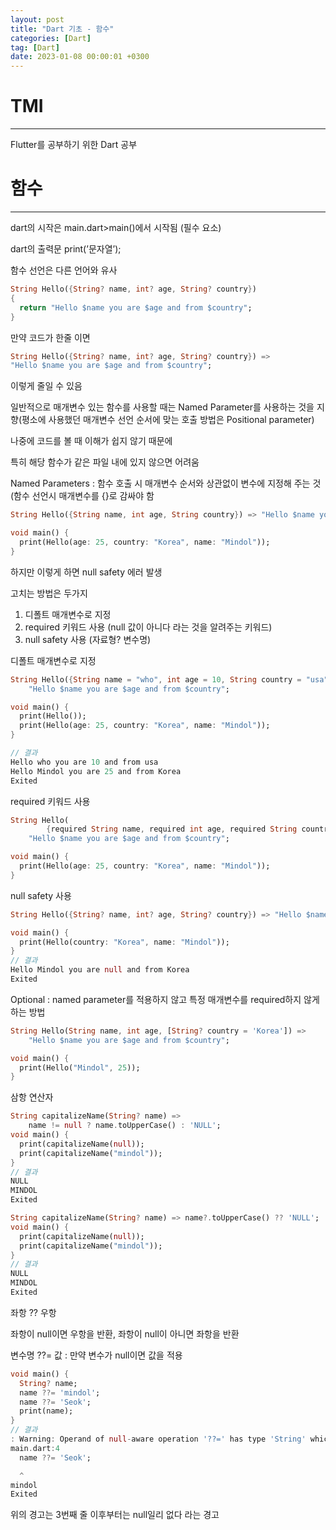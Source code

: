 ```yaml
---
layout: post
title: "Dart 기초 - 함수"
categories: [Dart]
tag: [Dart]
date: 2023-01-08 00:00:01 +0300
---
```


# TMI
-----------------
Flutter를 공부하기 위한 Dart 공부

# 함수
--------------
dart의 시작은 main.dart>main()에서 시작됨 (필수 요소)

dart의 출력문 print(’문자열’);

함수 선언은 다른 언어와 유사

```dart
String Hello({String? name, int? age, String? country})
{
  return "Hello $name you are $age and from $country";
}
```

만약 코드가 한줄 이면

```dart
String Hello({String? name, int? age, String? country}) => 
"Hello $name you are $age and from $country";
```

이렇게 줄일 수 있음

일반적으로 매개변수 있는 함수를 사용할 때는 Named Parameter를 사용하는 것을 지향(평소에 사용했던 매개변수 선언 순서에 맞는 호출 방법은 Positional parameter)

나중에 코드를 볼 때 이해가 쉽지 않기 때문에

특히 해당 함수가 같은 파일 내에 있지 않으면 어려움

Named Parameters : 함수 호출 시 매개변수 순서와 상관없이 변수에 지정해 주는 것 (함수 선언시 매개변수를 {}로 감싸야 함

```dart
String Hello({String name, int age, String country}) => "Hello $name you are $age and from $country";

void main() {
  print(Hello(age: 25, country: "Korea", name: "Mindol"));
}
```

하지만 이렇게 하면 null safety 에러 발생

고치는 방법은 두가지

1. 디폴트 매개변수로 지정
2. required 키워드 사용 (null 값이 아니다 라는 것을 알려주는 키워드)
3. null safety 사용 (자료형? 변수명)

디폴트 매개변수로 지정

```dart
String Hello({String name = "who", int age = 10, String country = "usa"}) =>
    "Hello $name you are $age and from $country";

void main() {
  print(Hello());
  print(Hello(age: 25, country: "Korea", name: "Mindol"));
}

// 결과
Hello who you are 10 and from usa
Hello Mindol you are 25 and from Korea
Exited
```

required 키워드 사용

```dart
String Hello(
        {required String name, required int age, required String country}) =>
    "Hello $name you are $age and from $country";

void main() {
  print(Hello(age: 25, country: "Korea", name: "Mindol"));
}
```

null safety 사용

```dart
String Hello({String? name, int? age, String? country}) => "Hello $name you are $age and from $country";

void main() {
  print(Hello(country: "Korea", name: "Mindol"));
}
// 결과
Hello Mindol you are null and from Korea
Exited
```

Optional : named parameter를 적용하지 않고 특정 매개변수를 required하지 않게 하는 방법 

```dart
String Hello(String name, int age, [String? country = 'Korea']) =>
    "Hello $name you are $age and from $country";

void main() {
  print(Hello("Mindol", 25));
}
```

삼항 연산자

```dart
String capitalizeName(String? name) =>
    name != null ? name.toUpperCase() : 'NULL';
void main() {
  print(capitalizeName(null));
  print(capitalizeName("mindol"));
}
// 결과
NULL
MINDOL
Exited

String capitalizeName(String? name) => name?.toUpperCase() ?? 'NULL';
void main() {
  print(capitalizeName(null));
  print(capitalizeName("mindol"));
}
// 결과
NULL
MINDOL
Exited
```

좌항 ?? 우항

좌항이 null이면 우항을 반환, 좌항이 null이 아니면 좌항을 반환

변수명 ??= 값 : 만약 변수가 null이면 값을 적용

 

```dart
void main() {
  String? name;
  name ??= 'mindol';
  name ??= 'Seok';
  print(name);
}
// 결과
: Warning: Operand of null-aware operation '??=' has type 'String' which excludes null.
main.dart:4
  name ??= 'Seok';

  ^
mindol
Exited
```

위의 경고는 3번째 줄 이후부터는 null일리 없다 라는 경고